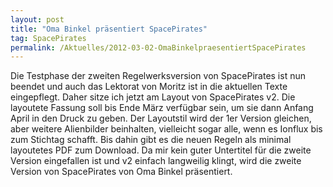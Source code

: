 ```yaml
---
layout: post
title: "Oma Binkel präsentiert SpacePirates"
tag: SpacePirates
permalink: /Aktuelles/2012-03-02-OmaBinkelpraesentiertSpacePirates
---
```



Die Testphase der zweiten Regelwerksversion von SpacePirates ist nun beendet und auch das Lektorat von Moritz ist in die aktuellen Texte eingepflegt. Daher sitze ich jetzt am Layout von SpacePirates v2. Die layoutete Fassung soll bis Ende März verfügbar sein, um sie dann Anfang April in den Druck zu geben. Der Layoutstil wird der 1er Version gleichen, aber weitere Alienbilder beinhalten, vielleicht sogar alle, wenn es Ionflux bis zum Stichtag schafft. Bis dahin gibt es die neuen Regeln als minimal layoutetes PDF zum Download. Da mir kein guter Untertitel für die zweite Version eingefallen ist und v2 einfach langweilig klingt, wird die zweite Version von SpacePirates von Oma Binkel präsentiert.
